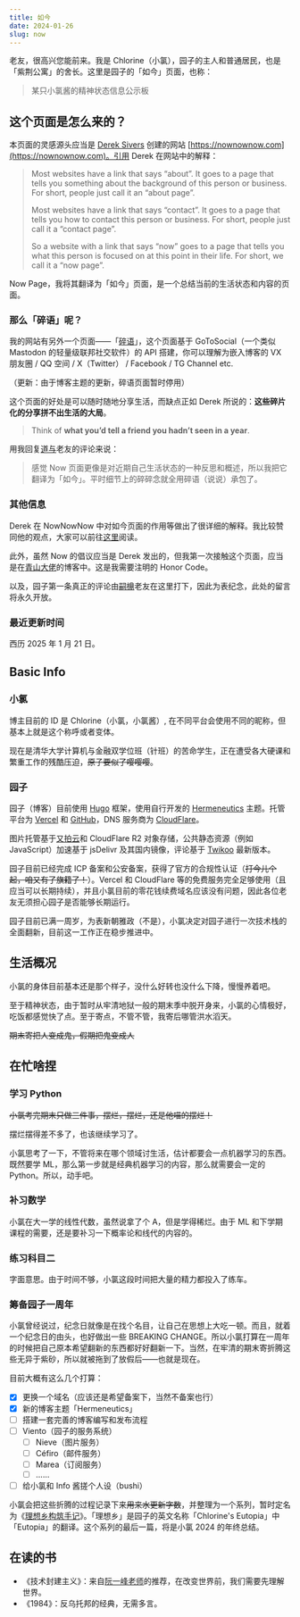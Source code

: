 ```yaml
---
title: 如今
date: 2024-01-26
slug: now
---
```


老友，很高兴您能前来。我是 Chlorine（小氯），园子的主人和普通居民，也是「紫荆公寓」的舍长。这里是园子的「如今」页面，也称：

> 某只小氯酱的精神状态信息公示板

## 这个页面是怎么来的？

本页面的灵感源头应当是 [Derek Sivers](https://sive.rs) 创建的网站 [https://nownownow.com](https://nownownow.com)。引用 Derek 在网站中的解释：

> Most websites have a link that says “about”. It goes to a page that tells you something about the background of this person or business. For short, people just call it an “about page”.
> 
> Most websites have a link that says “contact”. It goes to a page that tells you how to contact this person or business. For short, people just call it a “contact page”.
> 
> So a website with a link that says “now” goes to a page that tells you what this person is focused on at this point in their life. For short, we call it a “now page”.

Now Page，我将其翻译为「如今」页面，是一个总结当前的生活状态和内容的页面。

### 那么「碎语」呢？

我的网站有另外一个页面——「[碎语](/whisper)」，这个页面基于 GoToSocial（一个类似 Mastodon 的轻量级联邦社交软件）的 API 搭建，你可以理解为嵌入博客的 VX 朋友圈 / QQ 空间 / X（Twitter） / Facebook / TG Channel etc.

（更新：由于博客主题的更新，碎语页面暂时停用）

这个页面的好处是可以随时随地分享生活，而缺点正如 Derek 所说的：**这些碎片化的分享拼不出生活的大局**。

> Think of **what you’d tell a friend you hadn’t seen in a year**.

用我回复[道与](https://daoyuchan.com/)老友的评论来说：

> 感觉 Now 页面更像是对近期自己生活状态的一种反思和概述，所以我把它翻译为「如今」。平时细节上的碎碎念就全用碎语（说说）承包了。

### 其他信息

Derek 在 NowNowNow 中对如今页面的作用等做出了很详细的解释。我比较赞同他的观点，大家可以前往[这里](https://nownownow.com/about)阅读。

此外，虽然 Now 的倡议应当是 Derek 发出的，但我第一次接触这个页面，应当是在[青山大佬](https://yinji.org)的博客中。这是我需要注明的 Honor Code。

以及，园子第一条真正的评论由[嗣檙](https://sicheng.taoooist.org)老友在这里打下，因此为表纪念，此处的留言将永久开放。

### 最近更新时间

西历 2025 年 1 月 21 日。

## Basic Info

### 小氯

博主目前的 ID 是 Chlorine（小氯，小氯酱）, 在不同平台会使用不同的昵称，但基本上就是这个称呼或者变体。

现在是清华大学计算机与金融双学位班（针班）的苦命学生，正在遭受各大硬课和繁重工作的残酷压迫，~~原子要似了嘤嘤嘤~~。

### 园子

园子（博客）目前使用 [Hugo](https://gohugo.io) 框架，使用自行开发的 [Hermeneutics](https://github.com/chlorine3545/hugo-theme-hermeneutics) 主题。托管平台为 [Vercel](https://vercel.com) 和 [GitHub](https://github.com)，DNS 服务商为 [CloudFlare](https://cloudflare.com)。

图片托管基于[又拍云](https://upyun.com)和 CloudFlare R2 对象存储，公共静态资源（例如 JavaScript）加速基于 jsDelivr 及其国内镜像，评论基于 [Twikoo](https://twikoo.js.org) 最新版本。

园子目前已经完成 ICP 备案和公安备案，获得了官方的合规性认证（~~打今儿个起，咱又有了旗籍了！~~）。Vercel 和 CloudFlare 等的免费服务完全足够使用（且应当可以长期持续），并且小氯目前的零花钱续费域名应该没有问题，因此各位老友无须担心园子是否能够长期运行。

园子目前已满一周岁，为表新朝雅政（不是），小氯决定对园子进行一次技术栈的全面翻新，目前这一工作正在稳步推进中。

## 生活概况

小氯的身体目前基本还是那个样子，没什么好转也没什么下降，慢慢养着吧。

至于精神状态，由于暂时从牢清地狱一般的期末季中脱开身来，小氯的心情极好，吃饭都感觉快了点。至于寄点，不管不管，我寄后哪管洪水滔天。

~~期末寄把人变成鬼，假期把鬼变成人~~

## 在忙啥捏

### 学习 Python

~~小氯考完期末只做三件事，摆烂，摆烂，还是他喵的摆烂！~~

摆烂摆得差不多了，也该继续学习了。

小氯思考了一下，不管将来在哪个领域讨生活，估计都要会一点机器学习的东西。既然要学 ML，那么第一步就是经典机器学习的内容，那么就需要会一定的 Python。所以，动手吧。

### 补习数学

小氯在大一学的线性代数，虽然说拿了个 A，但是学得稀烂。由于 ML 和下学期课程的需要，还是要补习一下概率论和线代的内容的。

### 练习科目二

字面意思。由于时间不够，小氯这段时间把大量的精力都投入了练车。

### 筹备园子一周年

小氯曾经说过，纪念日就像是在找个名目，让自己在思想上大吃一顿。而且，就着一个纪念日的由头，也好做出一些 BREAKING CHANGE。所以小氯打算在一周年的时候把自己原本希望翻新的东西都好好翻新一下。当然，在牢清的期末寄折腾这些无异于紫砂，所以就被拖到了放假后——也就是现在。

目前大概有这么几个打算：

- [x] 更换一个域名（应该还是希望备案下，当然不备案也行）
- [x] 新的博客主题「Hermeneutics」
- [ ] 搭建一套完善的博客编写和发布流程
- [ ] Viento（园子的服务系统）
    - [ ] Nieve（图片服务）
    - [ ] Céfiro（邮件服务）
    - [ ] Marea（订阅服务）
    - [ ] ……
- [ ] 给小氯和 Info 酱搓个人设（bushi）

小氯会把这些折腾的过程记录下来~~用来水更新字数~~，并整理为一个系列，暂时定名为《[理想乡构筑手记](/series/理想乡构筑手记)》。「理想乡」是园子的英文名称「Chlorine's Eutopia」中「Eutopia」的翻译。这个系列的最后一篇，将是小氯 2024 的年终总结。

## 在读的书

- 《技术封建主义》：来自[阮一峰老师](https://ruanyifeng.com)的推荐，在改变世界前，我们需要先理解世界。
- 《1984》：反乌托邦的经典，无需多言。